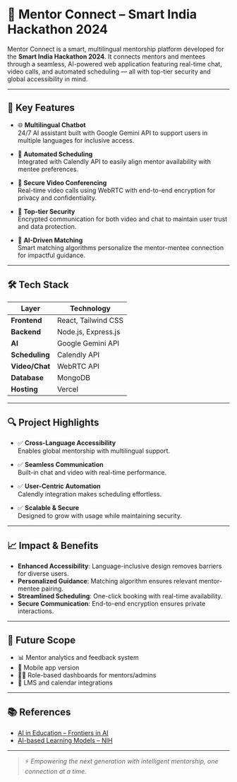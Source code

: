 # 🚀 Mentor Connect – Smart India Hackathon 2024



Mentor Connect is a smart, multilingual mentorship platform developed for the **Smart India Hackathon 2024**. It connects mentors and mentees through a seamless, AI-powered web application featuring real-time chat, video calls, and automated scheduling — all with top-tier security and global accessibility in mind.

---

## 🌟 Key Features

- 🌐 **Multilingual Chatbot**  
  24/7 AI assistant built with Google Gemini API to support users in multiple languages for inclusive access.

- 📅 **Automated Scheduling**  
  Integrated with Calendly API to easily align mentor availability with mentee preferences.

- 🎥 **Secure Video Conferencing**  
  Real-time video calls using WebRTC with end-to-end encryption for privacy and confidentiality.

- 🔐 **Top-tier Security**  
  Encrypted communication for both video and chat to maintain user trust and data protection.

- 🧠 **AI-Driven Matching**  
  Smart matching algorithms personalize the mentor-mentee connection for impactful guidance.

---

## 🛠️ Tech Stack

| Layer | Technology |
|-------|------------|
| **Frontend** | React, Tailwind CSS |
| **Backend** | Node.js, Express.js |
| **AI** | Google Gemini API |
| **Scheduling** | Calendly API |
| **Video/Chat** | WebRTC API |
| **Database** | MongoDB |
| **Hosting** | Vercel |

---

## 🔍 Project Highlights

- ✅ **Cross-Language Accessibility**  
  Enables global mentorship with multilingual support.

- ✅ **Seamless Communication**  
  Built-in chat and video with real-time performance.

- ✅ **User-Centric Automation**  
  Calendly integration makes scheduling effortless.

- ✅ **Scalable & Secure**  
  Designed to grow with usage while maintaining security.

---

## 📈 Impact & Benefits

- **Enhanced Accessibility**: Language-inclusive design removes barriers for diverse users.  
- **Personalized Guidance**: Matching algorithm ensures relevant mentor-mentee pairing.  
- **Streamlined Scheduling**: One-click booking with real-time availability.  
- **Secure Communication**: End-to-end encryption ensures private interactions.

---

## 🔮 Future Scope

- 📊 Mentor analytics and feedback system  
- 📱 Mobile app version  
- 🧑‍🏫 Role-based dashboards for mentors/admins  
- 🧩 LMS and calendar integrations  

---

## 📚 References

- [AI in Education – Frontiers in AI](https://www.frontiersin.org/journals/artificial-intelligence/articles/10.3389/frai.2021.668220/full)  
- [AI-based Learning Models – NIH](https://www.ncbi.nlm.nih.gov/pmc/articles/PMC8320742/)

---



> ⚡ *Empowering the next generation with intelligent mentorship, one connection at a time.*
